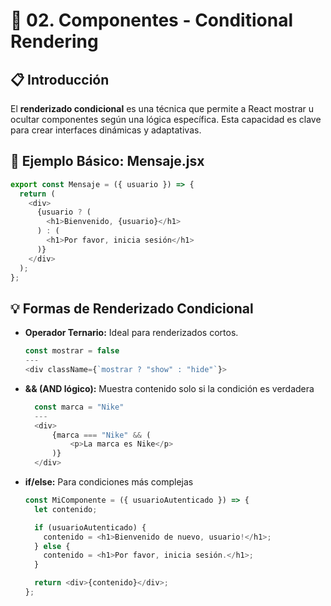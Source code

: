 # 🚀 02. Componentes - Conditional Rendering

## 📋 Introducción

El **renderizado condicional** es una técnica que permite a React mostrar u ocultar componentes según una lógica específica. Esta capacidad es clave para crear interfaces dinámicas y adaptativas.

## 🧩 Ejemplo Básico: Mensaje.jsx

```js
export const Mensaje = ({ usuario }) => {
  return (
    <div>
      {usuario ? (
        <h1>Bienvenido, {usuario}</h1>
      ) : (
        <h1>Por favor, inicia sesión</h1>
      )}
    </div>
  );
};
```

## 💡 Formas de Renderizado Condicional

- **Operador Ternario:** Ideal para renderizados cortos.
  ```js
  const mostrar = false
  ---
  <div className={`mostrar ? "show" : "hide"`}>
  ```
- **&& (AND lógico):** Muestra contenido solo si la condición es verdadera
  ```js
    const marca = "Nike"
    ---
    <div>
        {marca === "Nike" && (
            <p>La marca es Nike</p>
        )}
    </div>
  ```
- **if/else:** Para condiciones más complejas

  ```js
  const MiComponente = ({ usuarioAutenticado }) => {
    let contenido;

    if (usuarioAutenticado) {
      contenido = <h1>Bienvenido de nuevo, usuario!</h1>;
    } else {
      contenido = <h1>Por favor, inicia sesión.</h1>;
    }

    return <div>{contenido}</div>;
  };
  ```
